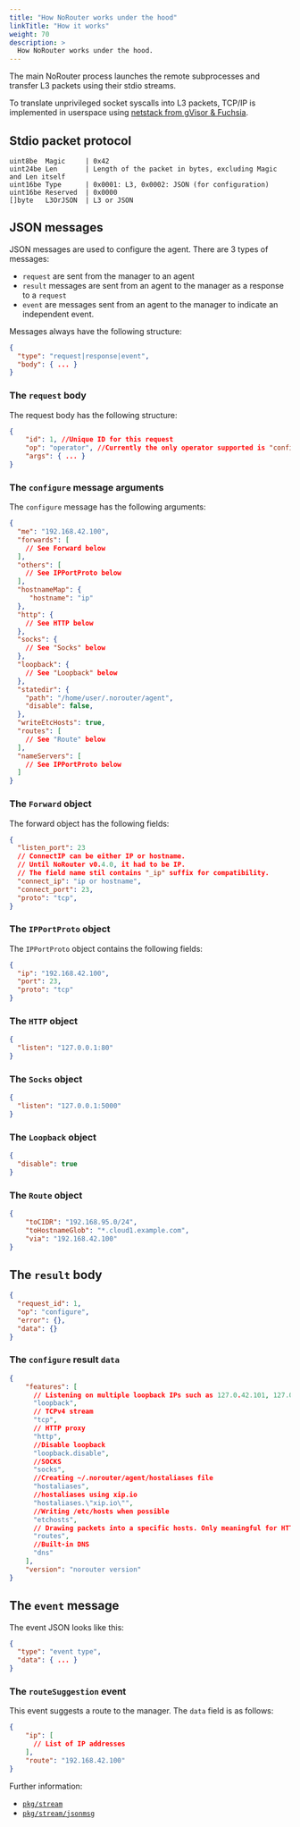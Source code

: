 ```yaml
---
title: "How NoRouter works under the hood"
linkTitle: "How it works"
weight: 70
description: >
  How NoRouter works under the hood.
---
```


The main NoRouter process launches the remote subprocesses and transfer L3 packets using their stdio streams.

To translate unprivileged socket syscalls into L3 packets, TCP/IP is implemented in userspace
using [netstack from gVisor & Fuchsia](https://pkg.go.dev/gvisor.dev/gvisor/pkg/tcpip/stack).

## Stdio packet protocol

```
uint8be  Magic     | 0x42
uint24be Len       | Length of the packet in bytes, excluding Magic and Len itself
uint16be Type      | 0x0001: L3, 0x0002: JSON (for configuration)
uint16be Reserved  | 0x0000
[]byte   L3OrJSON  | L3 or JSON
```

## JSON messages

JSON messages are used to configure the agent. There are 3 types of messages:

- `request` are sent from the manager to an agent
- `result` messages are sent from an agent to the manager as a response to a `request`
- `event` are messages sent from an agent to the manager to indicate an independent event.

Messages always have the following structure:

```json
{
  "type": "request|response|event",
  "body": { ... }
}
```

### The `request` body

The request body has the following structure:

```json
{
    "id": 1, //Unique ID for this request
    "op": "operator", //Currently the only operator supported is "configure"
    "args": { ... }
}
```

### The `configure` message arguments

The `configure` message has the following arguments:

```json
{
  "me": "192.168.42.100",
  "forwards": [
    // See Forward below
  ],
  "others": [
    // See IPPortProto below
  ],
  "hostnameMap": {
     "hostname": "ip"
  },
  "http": {
    // See HTTP below
  },
  "socks": {
    // See "Socks" below
  },
  "loopback": {
    // See "Loopback" below
  },
  "statedir": {
    "path": "/home/user/.norouter/agent",
    "disable": false,
  },
  "writeEtcHosts": true,
  "routes": [
    // See "Route" below
  ],
  "nameServers": [
    // See IPPortProto below
  ]
}
```

### The `Forward` object

The forward object has the following fields:

```json
{
  "listen_port": 23
  // ConnectIP can be either IP or hostname.
  // Until NoRouter v0.4.0, it had to be IP.
  // The field name stil contains "_ip" suffix for compatibility.
  "connect_ip": "ip or hostname",
  "connect_port": 23,
  "proto": "tcp",
}
```

### The `IPPortProto` object

The `IPPortProto` object contains the following fields:

```json
{
  "ip": "192.168.42.100",
  "port": 23,
  "proto": "tcp"
}
```

### The `HTTP` object

```json
{
  "listen": "127.0.0.1:80"
}
```

### The `Socks` object

```json
{
  "listen": "127.0.0.1:5000"
}
```

### The `Loopback` object

```json
{
  "disable": true
}
``` 

### The `Route` object

```json
{
	"toCIDR": "192.168.95.0/24",
	"toHostnameGlob": "*.cloud1.example.com",
	"via": "192.168.42.100"
}
```

## The `result` body

```json
{
  "request_id": 1,
  "op": "configure",
  "error": {},
  "data": {}
}
```

### The `configure` result `data`

```json
{
    "features": [
      // Listening on multiple loopback IPs such as 127.0.42.101, 127.0.42.102, ...
      "loopback",
      // TCPv4 stream
      "tcp",
      // HTTP proxy
      "http",
      //Disable loopback
      "loopback.disable",
      //SOCKS
      "socks",
      //Creating ~/.norouter/agent/hostaliases file
      "hostaliases",
      //hostaliases using xip.io
      "hostaliases.\"xip.io\"",
      //Writing /etc/hosts when possible
      "etchosts",
      // Drawing packets into a specific hosts. Only meaningful for HTTP and SOCKS proxy modes
      "routes",
      //Built-in DNS
      "dns"
    ],
    "version": "norouter version"
}
```

## The `event` message

The event JSON looks like this:

```json
{
  "type": "event type",
  "data": { ... }
}
```

### The `routeSuggestion` event

This event suggests a route to the manager. The `data` field is as follows:

```json
{
  	"ip": [
      // List of IP addresses
    ],
  	"route": "192.168.42.100"
}
``` 

Further information:
* [`pkg/stream`](https://pkg.go.dev/github.com/norouter/norouter/pkg/stream)
* [`pkg/stream/jsonmsg`](https://pkg.go.dev/github.com/norouter/norouter/pkg/stream/jsonmsg)
